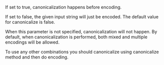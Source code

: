 If set to true, canonicalization happens before encoding. 

If set to false, the given input string will just be encoded. The default value for canonicalize is false. 

When this parameter is not specified, canonicalization will not happen. By default, when canonicalization is performed, both mixed and multiple encodings will be allowed. 

To use any other combinations you should canonicalize using canonicalize method and then do encoding.
